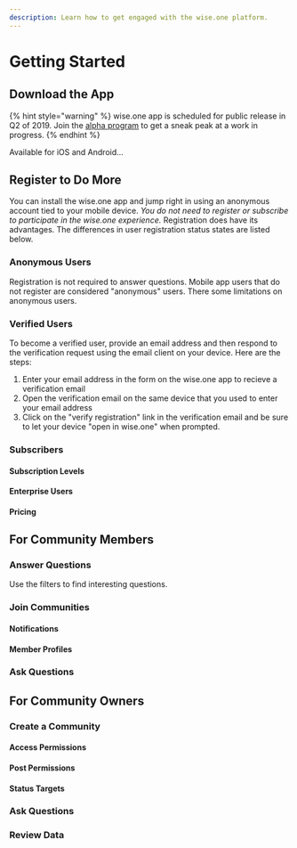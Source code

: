 ```yaml
---
description: Learn how to get engaged with the wise.one platform.
---
```


# Getting Started

## Download the App

{% hint style="warning" %}
wise.one app is scheduled for public release in Q2 of 2019. Join the [alpha program](https://www.wise.one/alpha) to get a sneak peak at a work in progress.
{% endhint %}

Available for iOS and Android...

## Register to Do More

You can install the wise.one app and jump right in using an anonymous account tied to your mobile device. _You do not need to register or subscribe to participate in the wise.one experience._ Registration does have its advantages. The differences in user registration status states are listed below. 

### Anonymous Users

Registration is not required to answer questions. Mobile app users that do not register are considered "anonymous" users. There some limitations on anonymous users.

### Verified Users

To become a verified user, provide an email address and then respond to the verification request using the email client on your device. Here are the steps:

1. Enter your email address in the form on the wise.one app to recieve a verification email
2. Open the verification email on the same device that you used to enter your email address
3. Click on the "verify registration" link in the verification email and be sure to let your device "open in wise.one" when prompted.

### Subscribers

#### Subscription Levels

#### Enterprise Users

#### Pricing

## For Community Members

### Answer Questions

Use the filters to find interesting questions.

### Join Communities

#### Notifications

#### Member Profiles

### Ask Questions

## For Community Owners

### Create a Community

#### Access Permissions

#### Post Permissions

#### Status Targets

### Ask Questions

### Review Data

